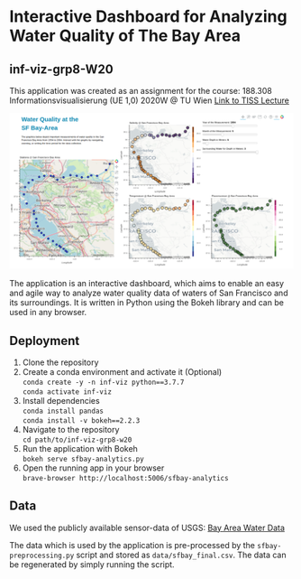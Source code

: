 # Interactive Dashboard for Analyzing Water Quality of The Bay Area
## inf-viz-grp8-W20

This application was created as an assignment for the course: 188.308 Informationsvisualisierung (UE 1,0) 2020W @ TU Wien
[Link to TISS Lecture](https://tiss.tuwien.ac.at/course/courseDetails.xhtml?dswid=3687&dsrid=241&courseNr=188308&semester=2020W)


![image info](./sfbay_analytics.png)

The application is an interactive dashboard, which aims to enable an easy and agile way to analyze water quality data of waters of San Francisco and its surroundings.
It is written in Python using the Bokeh library and can be used in any browser.

## Deployment

1. Clone the repository  
2. Create a conda environment and activate it (Optional)  
`conda create -y -n inf-viz python==3.7.7`  
   `conda activate inf-viz`  
3. Install dependencies  
`conda install pandas`  
`conda install -v bokeh==2.2.3`  
4. Navigate to the repository  
`cd path/to/inf-viz-grp8-w20`  
5. Run the application with Bokeh  
`bokeh serve sfbay-analytics.py`  
6. Open the running app in your browser  
`brave-browser http://localhost:5006/sfbay-analytics`  

## Data
We used the publicly available sensor-data of USGS:
[Bay Area Water Data](https://sfbay.wr.usgs.gov/access/wqdata/index.html)

The data which is used by the application is pre-processed by the `sfbay-preprocessing.py` script and stored as `data/sfbay_final.csv`. The data can be regenerated by simply running the script.


